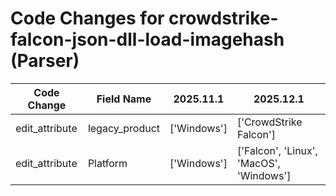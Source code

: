 # Code Changes for crowdstrike-falcon-json-dll-load-imagehash (Parser)

| Code Change | Field Name | 2025.11.1 | 2025.12.1 |
|-------------|------------|-----------|------------|
| edit_attribute | legacy_product | ['Windows'] | ['CrowdStrike Falcon'] |
| edit_attribute | Platform | ['Windows'] | ['Falcon', 'Linux', 'MacOS', 'Windows'] |